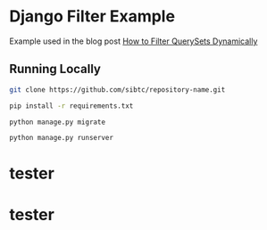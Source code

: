 # Django Filter Example

Example used in the blog post [How to Filter QuerySets Dynamically](https://simpleisbetterthancomplex.com/tutorial/2016/11/28/how-to-filter-querysets-dynamically.html)

## Running Locally

```bash
git clone https://github.com/sibtc/repository-name.git
```

```bash
pip install -r requirements.txt
```

```bash
python manage.py migrate
```

```bash
python manage.py runserver
```
# tester
# tester
